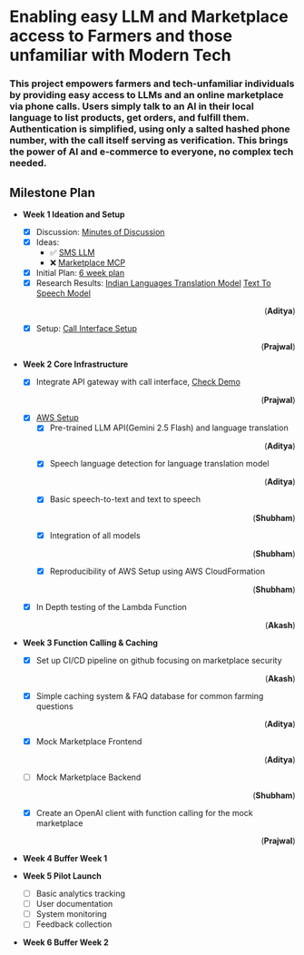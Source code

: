 # Enabling easy LLM and Marketplace access to Farmers and those unfamiliar with Modern Tech

### This project empowers farmers and tech-unfamiliar individuals by providing easy access to LLMs and an online marketplace via phone calls. Users simply talk to an AI in their local language to list products, get orders, and fulfill them. Authentication is simplified, using only a salted hashed phone number, with the call itself serving as verification. This brings the power of AI and e-commerce to everyone, no complex tech needed.

## Milestone Plan

- **Week 1 Ideation and Setup**
  - [x] Discussion: [Minutes of Discussion](docs/Minutes-of-Discussion/README.md)
  - [x] Ideas:
    - ✅ [SMS LLM](docs/SMS_LLM.pdf)
    - ❌ [Marketplace MCP](docs/MarketplaceMCP.pdf)
  - [x] Initial Plan: [6 week plan](docs/6_week_plan.pdf)
  - [x] Research Results: [Indian Languages Translation Model](docs/Translate-100-languages) [Text To Speech Model](docs/Text-To-Speech-Unlimited) <p align="right">(**Aditya**)</p>
  - [x] Setup: [Call Interface Setup](Call-Interface/README.md) <p align="right">(**Prajwal**)</p>

- **Week 2 Core Infrastructure**
  - [x] Integrate API gateway with call interface, [Check Demo](Call-Interface) <p align="right">(**Prajwal**)</p>
  - [x] [AWS Setup](AWS) 
    - [x] Pre-trained LLM API(Gemini 2.5 Flash) and language translation <p align="right">(**Aditya**)</p>
    - [x] Speech language detection for language translation model <p align="right">(**Aditya**)</p>
    - [x] Basic speech-to-text and text to speech <p align="right">(**Shubham**)</p>
    - [x] Integration of all models <p align="right">(**Shubham**)</p>
    - [x] Reproducibility of AWS Setup using AWS CloudFormation <p align="right">(**Shubham**)</p>
  - [x] In Depth testing of the Lambda Function <p align="right">(**Akash**)</p>

- **Week 3 Function Calling & Caching**
  - [x] Set up CI/CD pipeline on github focusing on marketplace security <p align="right">(**Akash**)</p>
  - [x] Simple caching system & FAQ database for common farming questions <p align="right">(**Aditya**)</p>
  - [x] Mock Marketplace Frontend <p align="right">(**Aditya**)</p>
  - [ ] Mock Marketplace Backend <p align="right">(**Shubham**)</p>
  - [x] Create an OpenAI client with function calling for the mock marketplace <p align="right">(**Prajwal**)</p>

- **Week 4 Buffer Week 1**
  
- **Week 5 Pilot Launch**
  - [ ] Basic analytics tracking
  - [ ] User documentation
  - [ ] System monitoring
  - [ ] Feedback collection

- **Week 6 Buffer Week 2**
